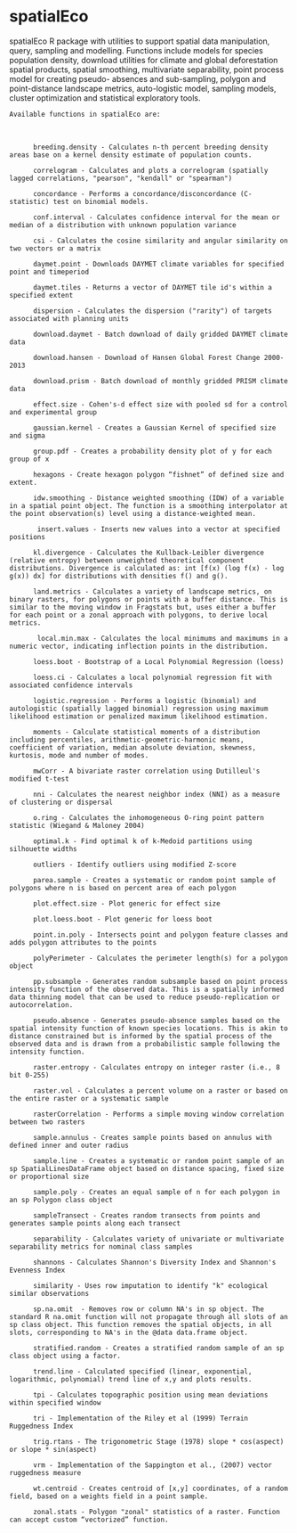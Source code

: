 # spatialEco
spatialEco R package with utilities to support spatial data manipulation, query, sampling
    and modelling. Functions include models for species population density, download
    utilities for climate and global deforestation spatial products, spatial
    smoothing, multivariate separability, point process model for creating pseudo-
    absences and sub-sampling, polygon and point-distance landscape metrics,
    auto-logistic model, sampling models, cluster optimization and statistical
    exploratory tools.
    
    Available functions in spatialEco are:

​

          breeding.density - Calculates n-th percent breeding density areas base on a kernel density estimate of population counts.     

          correlogram - Calculates and plots a correlogram (spatially lagged correlations, "pearson", "kendall" or "spearman")

          concordance - Performs a concordance/disconcordance (C-statistic) test on binomial models.

          conf.interval - Calculates confidence interval for the mean or median of a distribution with unknown population variance

          csi - Calculates the cosine similarity and angular similarity on two vectors or a matrix

          daymet.point - Downloads DAYMET climate variables for specified point and timeperiod

          daymet.tiles - Returns a vector of DAYMET tile id's within a specified extent

          dispersion - Calculates the dispersion ("rarity") of targets associated with planning units

          download.daymet - Batch download of daily gridded DAYMET climate data    

          download.hansen - Download of Hansen Global Forest Change 2000-2013  

          download.prism - Batch download of monthly gridded PRISM climate data

          effect.size - Cohen's-d effect size with pooled sd for a control and experimental group   

          gaussian.kernel - Creates a Gaussian Kernel of specified size and sigma

          group.pdf - Creates a probability density plot of y for each group of x           

          hexagons - Create hexagon polygon “fishnet” of defined size and extent.             

          idw.smoothing - Distance weighted smoothing (IDW) of a variable in a spatial point object. The function is a smoothing interpolator at the point observation(s) level using a distance-weighted mean.   

           insert.values - Inserts new values into a vector at specified positions   

          kl.divergence - Calculates the Kullback-Leibler divergence (relative entropy) between unweighted theoretical component distributions. Divergence is calculated as: int [f(x) (log f(x) - log g(x)) dx] for distributions with densities f() and g().       

          land.metrics - Calculates a variety of landscape metrics, on binary rasters, for polygons or points with a buffer distance. This is similar to the moving window in Fragstats but, uses either a buffer for each point or a zonal approach with polygons, to derive local metrics. 

           local.min.max - Calculates the local minimums and maximums in a numeric vector, indicating inflection points in the distribution.   

          loess.boot - Bootstrap of a Local Polynomial Regression (loess)

          loess.ci - Calculates a local polynomial regression fit with associated confidence intervals   

          logistic.regression - Performs a logistic (binomial) and autologistic (spatially lagged binomial) regression using maximum likelihood estimation or penalized maximum likelihood estimation.

          moments - Calculate statistical moments of a distribution including percentiles, arithmetic-geometric-harmonic means, coefficient of variation, median absolute deviation, skewness, kurtosis, mode and number of modes.    

          mwCorr - A bivariate raster correlation using Dutilleul's modified t-test           

          nni - Calculates the nearest neighbor index (NNI) as a measure of clustering or dispersal               

          o.ring - Calculates the inhomogeneous O-ring point pattern statistic (Wiegand & Maloney 2004)               

          optimal.k - Find optimal k of k-Medoid partitions using silhouette widths  

          outliers - Identify outliers using modified Z-score  

          parea.sample - Creates a systematic or random point sample of polygons where n is based on percent area of each polygon

          plot.effect.size - Plot generic for effect size

          plot.loess.boot - Plot generic for loess boot     

          point.in.poly - Intersects point and polygon feature classes and adds polygon attributes to the points     

          polyPerimeter - Calculates the perimeter length(s) for a polygon object

          pp.subsample - Generates random subsample based on point process intensity function of the observed data. This is a spatially informed data thinning model that can be used to reduce pseudo-replication or autocorrelation.  

          pseudo.absence - Generates pseudo-absence samples based on the spatial intensity function of known species locations. This is akin to distance constrained but is informed by the spatial process of the observed data and is drawn from a probabilistic sample following the intensity function.       

          raster.entropy - Calculates entropy on integer raster (i.e., 8 bit 0-255)  

          raster.vol - Calculates a percent volume on a raster or based on the entire raster or a systematic sample

          rasterCorrelation - Performs a simple moving window correlation between two rasters

          sample.annulus - Creates sample points based on annulus with defined inner and outer radius

          sample.line - Creates a systematic or random point sample of an sp SpatialLinesDataFrame object based on distance spacing, fixed size or proportional size

          sample.poly - Creates an equal sample of n for each polygon in an sp Polygon class object

          sampleTransect - Creates random transects from points and generates sample points along each transect

          separability - Calculates variety of univariate or multivariate separability metrics for nominal class samples  

          shannons - Calculates Shannon's Diversity Index and Shannon's Evenness Index

          similarity - Uses row imputation to identify "k" ecological similar observations     

          sp.na.omit  - Removes row or column NA's in sp object. The standard R na.omit function will not propagate through all slots of an sp class object. This function removes the spatial objects, in all slots, corresponding to NA's in the @data data.frame object.        

          stratified.random - Creates a stratified random sample of an sp class object using a factor.

          trend.line - Calculated specified (linear, exponential, logarithmic, polynomial) trend line of x,y and plots results.       

          tpi - Calculates topographic position using mean deviations within specified window  

          tri - Implementation of the Riley et al (1999) Terrain Ruggedness Index

          trig.rtans - The trigonometric Stage (1978) slope * cos(aspect) or slope * sin(aspect)

          vrm - Implementation of the Sappington et al., (2007) vector ruggedness measure

          wt.centroid - Creates centroid of [x,y] coordinates, of a random field, based on a weights field in a point sample.      

          zonal.stats - Polygon "zonal" statistics of a raster. Function can accept custom “vectorized” function. 
